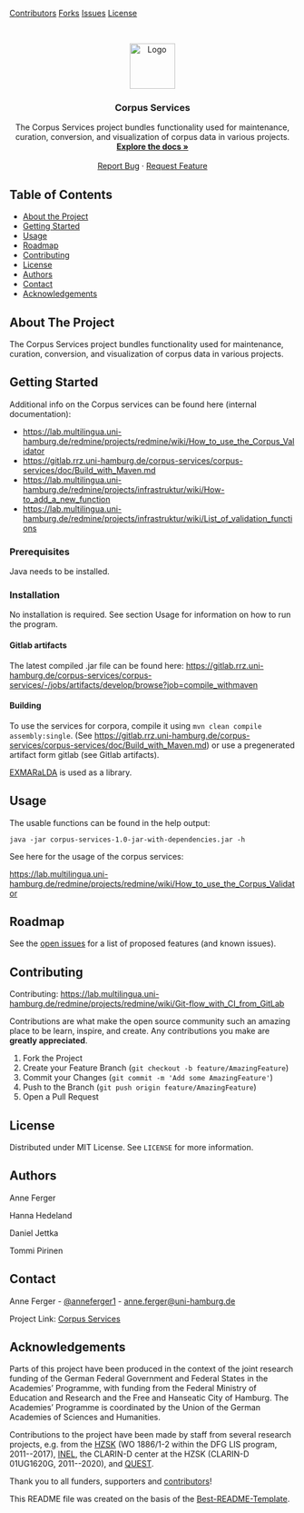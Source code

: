 <!-- PROJECT SHIELDS -->
<!--
*** I'm using markdown "reference style" links for readability.
*** Reference links are enclosed in brackets [ ] instead of parentheses ( ).
*** See the bottom of this document for the declaration of the reference variables
*** for contributors-url, forks-url, etc. This is an optional, concise syntax you may use.
*** https://www.markdownguide.org/basic-syntax/#reference-style-links
-->
[Contributors][contributors-url]
[Forks][forks-url]
[Issues][issues-url]
[License][license-url]

<!-- PROJECT LOGO -->
<br />
<p align="center">
  <a href="images/logo.pnge">
    <img src="https://gitlab.rrz.uni-hamburg.de/corpus-services/corpus-services/images/logo.png" alt="Logo" width="80" height="80">
  </a>

  <h3 align="center">Corpus Services</h3>

  <p align="center">
    The Corpus Services project bundles functionality used for maintenance, curation, conversion, and visualization of corpus data in various projects. 
    <br />
    <a href="https://gitlab.rrz.uni-hamburg.de/corpus-services/corpus-services/doc"><strong>Explore the docs »</strong></a>
    <br />
    <br />
    <a href="https://gitlab.rrz.uni-hamburg.de/corpus-services/corpus-services/-/issues">Report Bug</a>
    ·
    <a href="https://gitlab.rrz.uni-hamburg.de/corpus-services/corpus-services/-/issues">Request Feature</a>
  </p>
</p>



<!-- TABLE OF CONTENTS -->
## Table of Contents

* [About the Project](#about-the-project)
* [Getting Started](#getting-started)
* [Usage](#usage)
* [Roadmap](#roadmap)
* [Contributing](#contributing)
* [License](#license)
* [Authors](#authors)
* [Contact](#contact)
* [Acknowledgements](#acknowledgements)



<!-- ABOUT THE PROJECT -->
## About The Project

The Corpus Services project bundles functionality used for maintenance, curation, conversion, and visualization of corpus data in various projects. 

<!-- GETTING STARTED -->
## Getting Started

Additional info on the Corpus services can be found here (internal documentation):
* https://lab.multilingua.uni-hamburg.de/redmine/projects/redmine/wiki/How_to_use_the_Corpus_Validator
* https://gitlab.rrz.uni-hamburg.de/corpus-services/corpus-services/doc/Build_with_Maven.md
* https://lab.multilingua.uni-hamburg.de/redmine/projects/infrastruktur/wiki/How-to_add_a_new_function
* https://lab.multilingua.uni-hamburg.de/redmine/projects/infrastruktur/wiki/List_of_validation_functions



### Prerequisites

Java needs to be installed. 


### Installation

No installation is required. See section Usage for information on how to run the program.

#### Gitlab artifacts

The latest compiled .jar file can be found here: 
https://gitlab.rrz.uni-hamburg.de/corpus-services/corpus-services/-/jobs/artifacts/develop/browse?job=compile_withmaven

#### Building

To use the services for corpora, compile it using `mvn clean compile assembly:single`.
(See https://gitlab.rrz.uni-hamburg.de/corpus-services/corpus-services/doc/Build_with_Maven.md)
or use a pregenerated artifact form gitlab (see Gitlab artifacts). 

[EXMARaLDA](https://github.com/Exmaralda-Org/exmaralda) is used as a library.

<!-- USAGE EXAMPLES -->
## Usage

The usable functions can be found in the help output:

`java -jar corpus-services-1.0-jar-with-dependencies.jar -h`

See here for the usage of the corpus services:

https://lab.multilingua.uni-hamburg.de/redmine/projects/redmine/wiki/How_to_use_the_Corpus_Validator


<!-- ROADMAP -->
## Roadmap

See the [open issues](https://gitlab.rrz.uni-hamburg.de/corpus-services/corpus-services/-/issues) for a list of proposed features (and known issues).



<!-- CONTRIBUTING -->
## Contributing

Contributing: https://lab.multilingua.uni-hamburg.de/redmine/projects/redmine/wiki/Git-flow_with_CI_from_GitLab

Contributions are what make the open source community such an amazing place to be learn, inspire, and create. Any contributions you make are **greatly appreciated**.

1. Fork the Project
2. Create your Feature Branch (`git checkout -b feature/AmazingFeature`)
3. Commit your Changes (`git commit -m 'Add some AmazingFeature'`)
4. Push to the Branch (`git push origin feature/AmazingFeature`)
5. Open a Pull Request



<!-- LICENSE -->
## License

Distributed under MIT License. See `LICENSE` for more information.


<!-- AUTHORS -->
## Authors

Anne Ferger

Hanna Hedeland

Daniel Jettka

Tommi Pirinen

<!-- CONTACT -->
## Contact

Anne Ferger - [@anneferger1](https://twitter.com/anneferger1) - anne.ferger@uni-hamburg.de

Project Link: [Corpus Services](https://gitlab.rrz.uni-hamburg.de/corpus-services/corpus-services)

<!-- Supporting Projects-->
<!--## Projects


-->


<!-- ACKNOWLEDGEMENTS -->
## Acknowledgements
Parts of this project have been produced in the context of the joint research funding of the German Federal Government and Federal States in the Academies’ Programme, with funding from the Federal Ministry of Education and Research and the Free and Hanseatic City of Hamburg. The Academies’ Programme is coordinated by the Union of the German Academies of Sciences and Humanities.

Contributions to the project have been made by staff from several research projects, e.g. from the [HZSK](https://corpora.uni-hamburg.de) (WO 1886/1-2 within the DFG LIS program, 2011--2017), [INEL](https://inel.corpora.uni-hamburg.de), the CLARIN-D center at the HZSK (CLARIN-D 01UG1620G, 2011--2020), and [QUEST](https://www.slm.uni-hamburg.de/ifuu/forschung/forschungsprojekte/quest.html).

Thank you to all funders, supporters and [contributors](https://gitlab.rrz.uni-hamburg.de/corpus-services/corpus-services/-/graphs/)!

This README file was created on the basis of the [Best-README-Template](https://github.com/othneildrew/Best-README-Template/blob/master/README.md).



<!-- MARKDOWN LINKS & IMAGES -->
<!-- https://www.markdownguide.org/basic-syntax/#reference-style-links -->
[contributors-shield]: https://img.shields.io/github/contributors/othneildrew/Best-README-Template.svg?style=flat-square
[contributors-url]: https://gitlab.rrz.uni-hamburg.de/corpus-services/corpus-services/-/graphs/open-access-gitlab
[forks-url]: https://gitlab.rrz.uni-hamburg.de/corpus-services/corpus-services/-/forks
[issues-url]: https://gitlab.rrz.uni-hamburg.de/corpus-services/corpus-services/-/issues
[license-url]: https://gitlab.rrz.uni-hamburg.de/corpus-services/corpus-services/-/blob/open-access-gitlab/LICENSE
[product-screenshot]: images/screenshot.png

